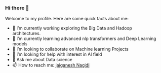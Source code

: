 ### Hi there 👋

<!--
**jaigane6387/jaigane6387** is a ✨ _special_ ✨ repository because its `README.md` (this file) appears on your GitHub profile. -->


Welcome to my profile. Here are some quick facts about me:

- 🔭 I’m currently working exploring the Big Data and Hadoop architectures.
- 🌱 I’m currently learning advanced nlp transformers and Deep Learning models
- 👯 I’m looking to collaborate on Machine learning Projects
- 🤔 I’m looking for help with interest in AI field
- 💬 Ask me about Data science
- 📫 How to reach me: <a href="https://www.linkedin.com/in/jaiganesh-nagidi">jaiganesh Nagidi</a>
